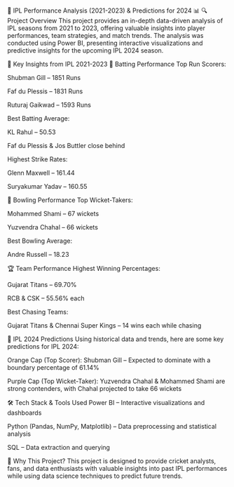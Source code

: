 🏏 IPL Performance Analysis (2021-2023) & Predictions for 2024 📊
🔍 Project Overview
This project provides an in-depth data-driven analysis of IPL seasons from 2021 to 2023, offering valuable insights into player performances, team strategies, and match trends. The analysis was conducted using Power BI, presenting interactive visualizations and predictive insights for the upcoming IPL 2024 season.

📌 Key Insights from IPL 2021-2023
🔹 Batting Performance
Top Run Scorers:

Shubman Gill – 1851 Runs

Faf du Plessis – 1831 Runs

Ruturaj Gaikwad – 1593 Runs

Best Batting Average:

KL Rahul – 50.53

Faf du Plessis & Jos Buttler close behind

Highest Strike Rates:

Glenn Maxwell – 161.44

Suryakumar Yadav – 160.55

🎯 Bowling Performance
Top Wicket-Takers:

Mohammed Shami – 67 wickets

Yuzvendra Chahal – 66 wickets

Best Bowling Average:

Andre Russell – 18.23

🏆 Team Performance
Highest Winning Percentages:

Gujarat Titans – 69.70%

RCB & CSK – 55.56% each

Best Chasing Teams:

Gujarat Titans & Chennai Super Kings – 14 wins each while chasing

🔮 IPL 2024 Predictions
Using historical data and trends, here are some key predictions for IPL 2024:

Orange Cap (Top Scorer): Shubman Gill – Expected to dominate with a boundary percentage of 61.14%

Purple Cap (Top Wicket-Taker): Yuzvendra Chahal & Mohammed Shami are strong contenders, with Chahal projected to take 66 wickets

🛠 Tech Stack & Tools Used
Power BI – Interactive visualizations and dashboards

Python (Pandas, NumPy, Matplotlib) – Data preprocessing and statistical analysis

SQL – Data extraction and querying

📌 Why This Project?
This project is designed to provide cricket analysts, fans, and data enthusiasts with valuable insights into past IPL performances while using data science techniques to predict future trends.

